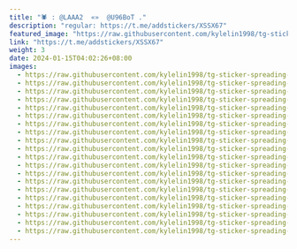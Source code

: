 ```yaml
---
title: "🕷 : @LAAA2  «»  @U96BoT ."
description: "regular: https://t.me/addstickers/XSSX67"
featured_image: "https://raw.githubusercontent.com/kylelin1998/tg-sticker-spreading-worldwide-images/main/img/0e15087a-fc1f-4575-a2bd-6fcd95ba7c5b.jpg"
link: "https://t.me/addstickers/XSSX67"
weight: 3
date: 2024-01-15T04:02:26+08:00
images:
  - https://raw.githubusercontent.com/kylelin1998/tg-sticker-spreading-worldwide-images/main/img/0e15087a-fc1f-4575-a2bd-6fcd95ba7c5b.jpg
  - https://raw.githubusercontent.com/kylelin1998/tg-sticker-spreading-worldwide-images/main/img/3e4542c8-f623-4a93-ab31-cb746de374ca.jpg
  - https://raw.githubusercontent.com/kylelin1998/tg-sticker-spreading-worldwide-images/main/img/74204551-bd91-44c8-87db-182cc35e4dff.jpg
  - https://raw.githubusercontent.com/kylelin1998/tg-sticker-spreading-worldwide-images/main/img/6a1212ae-ff7b-45ac-bc35-d60e4bc126c6.jpg
  - https://raw.githubusercontent.com/kylelin1998/tg-sticker-spreading-worldwide-images/main/img/7ff5ac9a-fc56-4171-bbe9-3c8c678d09bc.jpg
  - https://raw.githubusercontent.com/kylelin1998/tg-sticker-spreading-worldwide-images/main/img/91bc4c63-b64c-4a0d-bea7-7e0bd8ea039e.jpg
  - https://raw.githubusercontent.com/kylelin1998/tg-sticker-spreading-worldwide-images/main/img/816b5ba3-a5bd-4045-ba4f-e15432fefcae.jpg
  - https://raw.githubusercontent.com/kylelin1998/tg-sticker-spreading-worldwide-images/main/img/c3f47357-51a1-487e-ba64-0373eed50bab.jpg
  - https://raw.githubusercontent.com/kylelin1998/tg-sticker-spreading-worldwide-images/main/img/7328fa48-2b6b-4a12-a496-e91a1fc4254c.jpg
  - https://raw.githubusercontent.com/kylelin1998/tg-sticker-spreading-worldwide-images/main/img/78878b5d-4dc1-4ea1-837d-03df336cbd3c.jpg
  - https://raw.githubusercontent.com/kylelin1998/tg-sticker-spreading-worldwide-images/main/img/a4a42c52-0e14-4333-ae4f-703a748ca602.jpg
  - https://raw.githubusercontent.com/kylelin1998/tg-sticker-spreading-worldwide-images/main/img/0eedede4-d906-497a-994e-38c03bc4a34d.jpg
  - https://raw.githubusercontent.com/kylelin1998/tg-sticker-spreading-worldwide-images/main/img/466aa15b-8691-465d-9042-f9fd3d86a1b6.jpg
  - https://raw.githubusercontent.com/kylelin1998/tg-sticker-spreading-worldwide-images/main/img/a5eb6403-17ad-4fb2-8ba4-1bc7ef36c9d4.jpg
  - https://raw.githubusercontent.com/kylelin1998/tg-sticker-spreading-worldwide-images/main/img/1706b5e8-2578-4c53-8794-4f016ae2d9df.jpg
  - https://raw.githubusercontent.com/kylelin1998/tg-sticker-spreading-worldwide-images/main/img/aeb467de-d6f0-44c7-b9e2-ab2c6f4cfe79.jpg
  - https://raw.githubusercontent.com/kylelin1998/tg-sticker-spreading-worldwide-images/main/img/c49f079f-2e75-4e1c-9788-70172ffff3a0.jpg
  - https://raw.githubusercontent.com/kylelin1998/tg-sticker-spreading-worldwide-images/main/img/7419da38-e551-46b4-9514-8451d6baafa5.jpg
  - https://raw.githubusercontent.com/kylelin1998/tg-sticker-spreading-worldwide-images/main/img/357114a1-4c66-42e7-80f1-7647cbfbce1e.jpg
  - https://raw.githubusercontent.com/kylelin1998/tg-sticker-spreading-worldwide-images/main/img/c3862e75-4e66-48bc-bfdd-ac680f58544e.jpg
---
```

